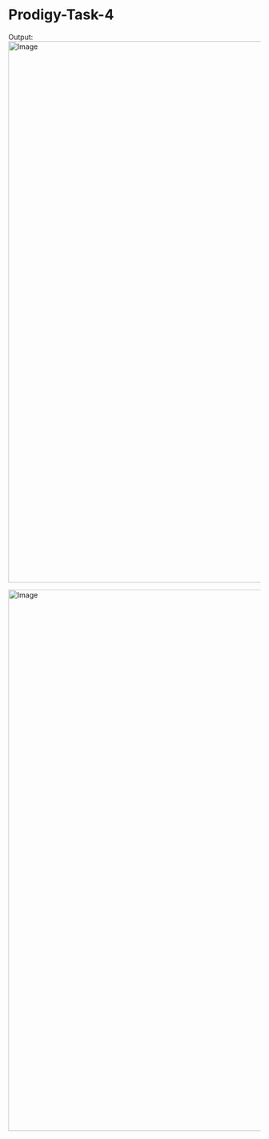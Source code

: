# Prodigy-Task-4
Output:
<img width="1920" height="1080" alt="Image" src="https://github.com/user-attachments/assets/334a4c5c-bacb-401c-bf21-2b8a58b79790" />


<img width="1920" height="1080" alt="Image" src="https://github.com/user-attachments/assets/5498d86d-5192-4526-aa86-3a08928899de" />
